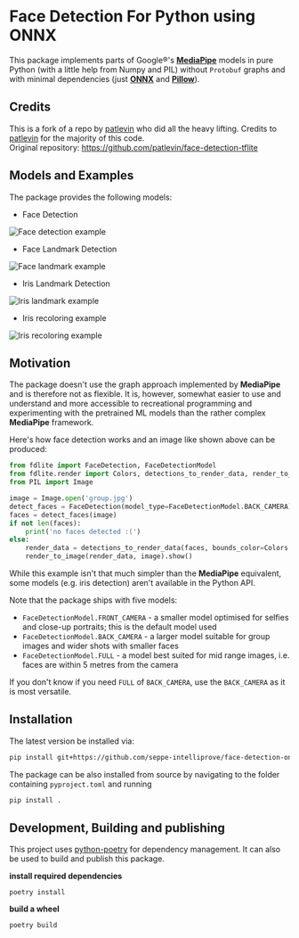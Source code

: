 # Face Detection For Python using ONNX

This package implements parts of Google®'s [**MediaPipe**](https://mediapipe.dev/#!) models in pure Python (with a little help from Numpy and PIL) without `Protobuf` graphs and with minimal dependencies (just [**ONNX**](https://onnx.ai/onnx/api/) and [**Pillow**](https://python-pillow.org/)).


## Credits
This is a fork of a repo by [patlevin](https://github.com/patlevin) who did all the heavy lifting. Credits to [patlevin](https://github.com/patlevin) for the majority of this code. \
Original repository: https://github.com/patlevin/face-detection-tflite

## Models and Examples

The package provides the following models:

* Face Detection

![Face detection example](https://raw.githubusercontent.com/seppe-intelliprove/face-detection-tflite/main/docs/group_photo.jpg)

* Face Landmark Detection

![Face landmark example](https://raw.githubusercontent.com/seppe-intelliprove/face-detection-tflite/main/docs/portrait_fl.jpg)

* Iris Landmark Detection

![Iris landmark example](https://raw.githubusercontent.com/seppe-intelliprove/face-detection-tflite/main/docs/eyes.jpg)

* Iris recoloring example

![Iris recoloring example](https://raw.githubusercontent.com/seppe-intelliprove/face-detection-tflite/main/docs/recolored.jpg)

## Motivation

The package doesn't use the graph approach implemented by **MediaPipe** and
is therefore not as flexible. It is, however, somewhat easier to use and
understand and more accessible to recreational programming and experimenting
with the pretrained ML models than the rather complex **MediaPipe** framework.

Here's how face detection works and an image like shown above can be produced:

```python
from fdlite import FaceDetection, FaceDetectionModel
from fdlite.render import Colors, detections_to_render_data, render_to_image 
from PIL import Image

image = Image.open('group.jpg')
detect_faces = FaceDetection(model_type=FaceDetectionModel.BACK_CAMERA)
faces = detect_faces(image)
if not len(faces):
    print('no faces detected :(')
else:
    render_data = detections_to_render_data(faces, bounds_color=Colors.GREEN)
    render_to_image(render_data, image).show()
```

While this example isn't that much simpler than the **MediaPipe** equivalent,
some models (e.g. iris detection) aren't available in the Python API.

Note that the package ships with five models:

* `FaceDetectionModel.FRONT_CAMERA` - a smaller model optimised for
  selfies and close-up portraits; this is the default model used
* `FaceDetectionModel.BACK_CAMERA` - a larger model suitable for group
 images and wider shots with smaller faces
* `FaceDetectionModel.FULL` - a model best suited for mid range images,
  i.e. faces are within 5 metres from the camera

If you don't know if you need `FULL` of `BACK_CAMERA`, use the `BACK_CAMERA` as it is most versatile.

## Installation

The latest version be installed via:

```sh
pip install git+https://github.com/seppe-intelliprove/face-detection-onnx
```

The package can be also installed from source by navigating to the folder
containing `pyproject.toml` and running

```sh
pip install .
```

## Development, Building and publishing

This project uses [python-poetry](https://python-poetry.org/) for dependency management. It can also be used to build and publish this package.

__install required dependencies__
```
poetry install
```

__build a wheel__
```
poetry build
```
